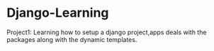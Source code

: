 # Django-Learning
Project1: Learning how to setup a django project,apps deals with the packages along with the dynamic templates.
